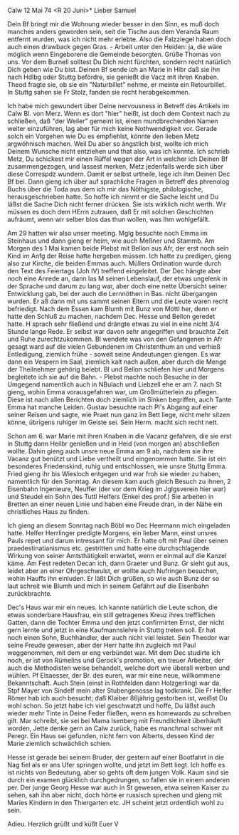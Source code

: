  Calw 12 Mai 74
 <R 20 Juni>*
Lieber Samuel

Dein Bf bringt mir die Wohnung wieder besser in den Sinn, es muß doch manches anders geworden sein, seit die Tische aus dem Veranda Raum entfernt wurden, was ich nicht mehr erlebte. Also die Falzziegel haben doch auch einen drawback gegen Gras. - Arbeit unter den Heiden: ja, die wäre möglich wenn Eingeborene die Gemeinde besorgten. Grüße Thomas von uns. Vor dem Burnell solltest Du Dich nicht fürchten, sondern recht natürlich Dich geben wie Du bist. Deinen Bf sende ich an Marie in Hlbr daß sie ihn nach Hdlbg oder Stuttg befördre, sie genießt die Vacz mit ihren Knaben. Theod fragte sie, ob sie ein "Naturbillet" nehme, er meinte ein Retourbillet. In Stuttg sahen sie Fr Stolz, fanden sie recht herabgekommen.

Ich habe mich gewundert über Deine nervousness in Betreff des Artikels im Calw Bl. von Merz. Wenn es dort "hier" heißt, ist doch dem Context nach zu schließen, daß "der Weiler" gemeint ist, einen mundbrechenden Namen weiter einzuführen, lag aber für mich keine Nothwendigkeit vor. Gerade solch ein Vorgehen wie Du es empfiehlst, könnte den lieben Metz argwöhnisch machen. Weil Du aber so ängstlich bist, wollte ich mich Deinem Wunsche nicht entziehen und that also, was ich konnte. Ich schrieb Metz, Du schickest mir einen Rüffel wegen der Art in welcher ich Deinen Bf zusammengezogen, und lassest merken, Metz jedenfalls werde sich über diese Correspdz wundern. Damit er selbst urtheile, lege ich ihm Deinen Dec Bf bei. Dann gieng ich über auf sprachliche Fragen in Betreff des phrenolog Buchs über die Toda aus dem ich mir das Nöthigste, philologische, herausgeschrieben hatte. So hoffe ich nimmt er die Sache leicht und Du läßst die Sache Dich nicht ferner drücken. Sie ists wirklich nicht werth. Wir müssen es doch dem HErrn zutrauen, daß Er mit solchen Geschichten aufräumt, wenn wir selber blos das thun wollen, was Ihm wohlgefällt.

Am 29 hatten wir also unser meeting. Mglg besuchte noch Emma im Steinhaus und dann gieng er heim, wie auch Meßner und Stammb. Am Morgen des 1 Mai kamen beide Plebst mit Bellon aus Afr, der erst noch sein Kind im Anfg der Reise hatte hergeben müssen. Ich hatte zu predigen, gieng also zur Kirche, die beiden Emmas auch. Müllers Ordination wurde durch den Text des Feiertags (Joh IV) treffend eingeleitet. Der Dec hängte aber noch eine Anrede an, dann las M seinen Lebenslauf, der etwas ungelenk in der Sprache und darum zu lang war, aber doch eine nette Übersicht seiner Entwicklung gab, bei der auch die Lernnöthen in Bas. nicht übergangen wurden. Er aß dann mit uns sammt seinen Eltern und die Leute waren recht befriedigt. Nach dem Essen kam Blumh mit Bunz von Möttl her, denn er hatte den Schluß zu machen, nachdem Dec. Hesse und Bellon geredet hatte. H sprach sehr fließend und drängte etwas zu viel in eine nicht 3/4 Stunde lange Rede. Er selbst war davon sehr angegriffen und brauchte Zeit und Ruhe zurechtzukommen. Bl wendete was von den Gefangenen in Afr gesagt ward auf die vielen Gebundenen im Christenthum an und verhieß Entledigung, ziemlich frühe - soweit seine Andeutungen giengen. Es war dann ein Vespern im Saal, ziemlich kalt nach außen, aber durch die Menge der Theilnehmer gehörig belebt. Bl und Bellon schliefen hier und Morgens begleitete ich sie auf die Bahn. - Plebst machte noch Besuche in der Umgegend namentlich auch in NBulach und Liebzell ehe er am 7. nach St gieng, wohin Emma vorausgefahren war, um Großmütterlein zu pflegen. Diese ist nach allen Berichten doch ziemlich im Sinken begriffen, auch Tante Emma hat manche Leiden. Gustav besuchte nach Pl's Abgang auf einer seiner Reisen und sagte, wie Praet nun ganz im Bett liege, nicht mehr sitzen könne, übrigens ruhiger im Geiste sei. Sein Herm. macht sich recht nett.

Schon am 6. war Marie mit ihren Knaben in die Vacanz gefahren, die sie erst in Stuttg dann Heilbr genießen und in Heid (von morgen an) abschließen wollte. Dahin gieng auch unsre neue Emma am 9 ab, nachdem sie ihre Vacanz gut benützt und Liebe vertheilt und eingenommen hatte. Sie ist ein besonderes Friedenskind, ruhig und entschlossen, wie unsre Stuttg Emma. Fried gieng ihr bis Wiesloch entgegen und war froh sie wieder zu haben, namentlich für den Sonntag. An diesem kam auch gleich Besuch zu ihnen, 2 Eisenbahn Ingenieure, Neuffer (der vor dem Krieg im Jglgsverein hier war) und Steudel ein Sohn des Tuttl Helfers (Enkel des prof.) Sie arbeiten in Bretten an einer neuen Linie und haben eine Freude dran, in der Nähe ein christliches Haus zu finden.

Ich gieng an diesem Sonntag nach Böbl wo Dec Heermann mich eingeladen hatte. Helfer Herrlinger predigte Morgens, ein lieber Mann, einst unsres Pauls repet und darum intressant für mich. Er hatte oft mit Paul über seinen praedestinatianismus etc. gestritten und hatte eine durchschlagende Wirkung von seiner Amtsthätigkeit erwartet, wenn er einmal auf die Kanzel käme. Am Fest redeten Decan ich, dann Graeter und Bunz. Gr sieht gut aus, leidet aber an einer Ohrgeschwulst, er wollte auch Nufringen besuchen, wohin Hauffs ihn einluden. Er läßt Dich grüßen, so wie auch Bunz der so laut schreit wie Blumh und mich in seinem Gefährt auf die Eisenbahn zurückbrachte.

Dec's Haus war mir ein neues. Ich kannte natürlich die Leute schon, die etwas sonderbare Hausfrau, ein still getragenes Kreuz ihres trefflichen Gatten, dann die Tochter Emma und den jetzt confirmirten Ernst, der nicht gern lernte und jetzt in eine Kaufmannslehre in Stuttg treten soll. Er hat noch einen Sohn, Buchhändler, der auch nicht viel leistet. Sein Theodor war seine Freude gewesen, aber der Herr hatte ihn zugleich mit Paul weggenommen, mit dem er eng verbündet war. Mit dem Dec studirte ich noch, er ist von Rümelins und Gerock's promotion, ein treuer Arbeiter, der auch die Methodisten weise behandelt, welche dort wie überall werben und wühlen. Pf Elsaesser, der Br. des euren, war mir eine neue, willkommene Bekanntschaft. Auch Stein (einst in Rothfelden dann Holzgerling) war da. Stpf Mayer von Sindelf mein alter Stubengenosse lag todkrank. Die Fr Helfer Römer hab ich auch besucht; daß Klaiber 86jährig gestorben ist, weißst Du wohl schon. 
So jetzt habe ich viel geschwatzt und hoffe, Du läßst auch wieder mehr Tinte in Deine Feder fließen, wenn es homewards zu schreiben gilt. Mar schreibt, sie sei bei Mama Isenberg mit Freundlichkeit überhäuft worden, Jette denke gern an Calw zurück, habe es manchmal schwer mit Peregr. Ein Haus sei gefunden, nicht fern von Alberts, dessen Kind der Marie ziemlich schwächlich schien.

Hesse ist gerade bei seinem Bruder, der gestern auf einer Bootfahrt in die Nag fiel als er ans Ufer springen wollte, und jetzt im Bett liegt. Ich hoffe es ist nichts von Bedeutung, aber so gehts oft dem jungen Volk. Kaum sind sie durch ein examen glücklich durchgedrungen, so fallen sie in einem anderen per. Der junge Georg Hesse war auch in St gewesen, etwa seinen Kaiser zu sehen, sah ihn aber nicht, doch hörte er russisch sprechen und gieng mit Maries Kindern in den Thiergarten etc. JH scheint jetzt ordentlich wohl zu sein.

Adieu. Herzlich grüßt und küßt
 Euer V
